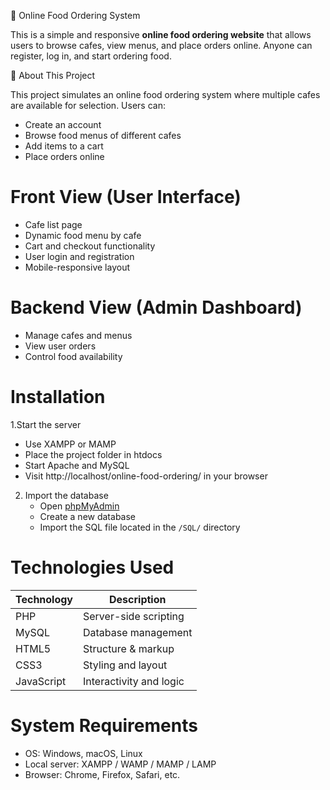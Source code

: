 🍕 Online Food Ordering System

This is a simple and responsive **online food ordering website** that allows users to browse cafes, view menus, and place orders online. Anyone can register, log in, and start ordering food.

📌 About This Project

This project simulates an online food ordering system where multiple cafes are available for selection. Users can:

- Create an account
- Browse food menus of different cafes
- Add items to a cart
- Place orders online

 # Front View (User Interface)

- Cafe list page
- Dynamic food menu by cafe
- Cart and checkout functionality
- User login and registration
- Mobile-responsive layout

# Backend View (Admin Dashboard)

- Manage cafes and menus
- View user orders
- Control food availability



# Installation 

1.Start the server
  - Use XAMPP or MAMP
  - Place the project folder in htdocs
  - Start Apache and MySQL
  - Visit http://localhost/online-food-ordering/ in your browser


2. Import the database
   - Open [phpMyAdmin](http://localhost/phpmyadmin/)
   - Create a new database 
   - Import the SQL file located in the `/SQL/` directory



# Technologies Used 
| Technology | Description              |
|------------|--------------------------|
| PHP        | Server-side scripting    |
| MySQL      | Database management      |
| HTML5      | Structure & markup       |
| CSS3       | Styling and layout       |
| JavaScript | Interactivity and logic  |

# System Requirements
- OS: Windows, macOS, Linux
- Local server: XAMPP / WAMP / MAMP / LAMP
- Browser: Chrome, Firefox, Safari, etc.

